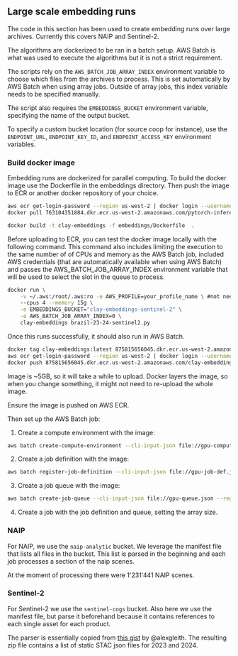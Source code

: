 ## Large scale embedding runs

The code in this section has been used to create embedding runs over large
archives. Currently this covers NAIP and Sentinel-2.

The algorithms are dockerized to be ran in a batch setup. AWS Batch is what
was used to execute the algorithms but it is not a strict requirement.

The scripts rely on the `AWS_BATCH_JOB_ARRAY_INDEX` environment variable
to choose which files from the archives to process. This is set automatically
by AWS Batch when using array jobs. Outside of array jobs, this index variable
needs to be specified manually.

The script also requires the `EMBEDDINGS_BUCKET` environment variable,
specifying the name of the output bucket.

To specify a custom bucket location (for source coop for instance), use the
`ENDPOINT_URL`, `ENDPOINT_KEY_ID`, and `ENDPOINT_ACCESS_KEY` environment
variables.


### Build docker image

Embedding runs are dockerized for parallel computing. To build the docker image
use the Dockerfile in the embeddings directory. Then push the image to ECR or
another docker repository of your choice.

```bash
aws ecr get-login-password --region us-west-2 | docker login --username AWS --password-stdin 763104351884.dkr.ecr.us-west-2.amazonaws.com
docker pull 763104351884.dkr.ecr.us-west-2.amazonaws.com/pytorch-inference:2.3.0-gpu-py311-cu121-ubuntu20.04-ec2

docker build -t clay-embeddings -f embeddings/Dockerfile  .
```

Before uploading to ECR, you can test the docker image locally with the following command. This command also includes limiting the execution to the same number of of CPUs and memory as the AWS Batch job, included AWS credentials (that are automatically available when using AWS Batch) and passes the AWS_BATCH_JOB_ARRAY_INDEX environment variable that will be used to select the slot in the queue to process.

```bash
docker run \
    -v ~/.aws:/root/.aws:ro -e AWS_PROFILE=your_profile_name \ #not needed when using AWS Batch
    --cpus 4 --memory 15g \
    -e EMBEDDINGS_BUCKET="clay-embeddings-sentinel-2" \
    -e AWS_BATCH_JOB_ARRAY_INDEX=0 \
    clay-embeddings brazil-23-24-sentinel2.py
```
Once this runs successfully, it should also run in AWS Batch.

```bash
docker tag clay-embeddings:latest 875815656045.dkr.ecr.us-west-2.amazonaws.com/clay-embeddings:latest
aws ecr get-login-password --region us-west-2 | docker login --username AWS --password-stdin 875815656045.dkr.ecr.us-west-2.amazonaws.com
docker push 875815656045.dkr.ecr.us-west-2.amazonaws.com/clay-embeddings:latest
```
Image is ~5GB, so it will take a while to upload. Docker layers the image, so when you change something, it might not need to re-upload the whole image.



Ensure the image is pushed on AWS ECR.

Then set up the AWS Batch job:
1. Create a compute environment with the image:
```bash
aws batch create-compute-environment --cli-input-json file://gpu-compute-env.json --region us-west-2
```
2. Create a job definition with the image:
```bash
aws batch register-job-definition --cli-input-json file://gpu-job-def.json --region us-west-2
```
3. Create a job queue with the image:
```bash
aws batch create-job-queue --cli-input-json file://gpu-queue.json --region us-west-2
```
4. Create a job with the job definition and queue, setting the array size.



### NAIP

For NAIP, we use the `naip-analytic` bucket. We leverage the manifest file that
lists all files in the bucket. This list is parsed in the beginning and each
job processes a section of the naip scenes.

At the moment of processing there were 1'231'441 NAIP scenes.

### Sentinel-2

For Sentinel-2 we use the `sentinel-cogs` bucket. Also here we use the manifest
file, but parse it beforehand because it contains references to each single
asset for each product.

The parser is essentially copied from [this gist](https://github.com/alexgleith/sinergise-element84-sentinel-2-qa/blob/main/0-parse-inventory-element84.py)
by @alexgleith.
The resulting zip file contains a list of static STAC json files for 2023 and 2024.
